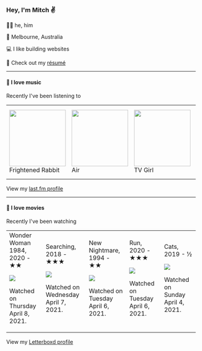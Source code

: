 <article><h3>Hey, I&#x27;m Mitch ✌️</h3><section><p>🙆‍♂️ he, him</p><p>📍 Melbourne, Australia</p><p>💻 I like building websites</p><p>📝 Check out my <a href="https://github.com/my-slab/resume">résumé</a></p></section><hr/><section><h4>💽 I love music</h4><p>Recently I&#x27;ve been listening to</p><table><tbody><td><img src="https://lastfm.freetls.fastly.net/i/u/174s/7f1d3e4691744ed4a93479be733781eb.png" height="150px" alt="" role="presentation"/><br/>Frightened Rabbit</td><td><img src="https://lastfm.freetls.fastly.net/i/u/174s/466f8fd2eaf94f5a92d44c63ffc8b33a.png" height="150px" alt="" role="presentation"/><br/>Air</td><td><img src="https://lastfm.freetls.fastly.net/i/u/174s/4f091d5082e04691c6d7f4b2e2efbdc0.png" height="150px" alt="" role="presentation"/><br/>TV Girl</td><td><img src="https://lastfm.freetls.fastly.net/i/u/174s/df7eb034c9be4abacaca173fe938f2ca.png" height="150px" alt="" role="presentation"/><br/>Black Rebel Motorcycle Club</td><td><img src="https://lastfm.freetls.fastly.net/i/u/174s/631845997640490ebf41f6edf8c3558d.png" height="150px" alt="" role="presentation"/><br/>Everything But the Girl</td></tbody></table><span>View my <a href="https://www.last.fm/user/mylsb">last.fm profile</a></span></section><hr/><section><h4>📼 I love movies</h4><p>Recently I&#x27;ve been watching</p><table><tbody><td>Wonder Woman 1984, 2020 - ★★<br/><span> <p><img src="https://a.ltrbxd.com/resized/sm/upload/45/c0/bi/ej/tGKDb2USVmj6GDq2KC01UH121lO-0-500-0-750-crop.jpg?k=88fbc53bd2"/></p> <p>Watched on Thursday April 8, 2021.</p> </span></td><td>Searching, 2018 - ★★★<br/><span> <p><img src="https://a.ltrbxd.com/resized/film-poster/4/2/0/4/6/7/420467-searching-0-500-0-750-crop.jpg?k=030c2530fe"/></p> <p>Watched on Wednesday April 7, 2021.</p> </span></td><td>New Nightmare, 1994 - ★★<br/><span> <p><img src="https://a.ltrbxd.com/resized/film-poster/4/5/1/5/4/45154-new-nightmare-0-500-0-750-crop.jpg?k=dbeffbea08"/></p> <p>Watched on Tuesday April 6, 2021.</p> </span></td><td>Run, 2020 - ★★★<br/><span> <p><img src="https://a.ltrbxd.com/resized/film-poster/4/7/5/0/3/2/475032-run-0-500-0-750-crop.jpg?k=c24fcaaad7"/></p> <p>Watched on Tuesday April 6, 2021.</p> </span></td><td>Cats, 2019 - ½<br/><span> <p><img src="https://a.ltrbxd.com/resized/film-poster/4/6/5/9/7/8/465978-cats-0-500-0-750-crop.jpg?k=a8914b943d"/></p> <p>Watched on Sunday April 4, 2021.</p> </span></td></tbody></table><span>View my <a href="https://letterboxd.com/myslab/">Letterboxd profile</a></span></section></article>